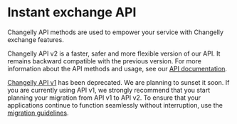 Instant exchange API
=====================================

Changelly API methods are used to empower your service with Changelly exchange features.

Changelly API v2 is a faster, safer and more flexible version of our API.
It remains backward compatible with the previous version.
For more information about the API methods and usage, see our [API documentation](https://docs.changelly.com/).

[Changelly API v1](https://docs.changelly.com/v1/) has been deprecated. 
We are planning to sunset it soon.
If you are currently using API v1, we strongly recommend that you start planning your migration from API v1 to API v2.
To ensure that your applications continue to function seamlessly without interruption,
use the [migration guidelines](https://docs.changelly.com/#tag/Migration-from-Exchange-API-v1).